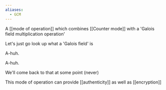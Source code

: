 ```yaml
---
aliases:
  - GCM
---
```

A [[mode of operation]] which combines [[Counter mode]] with a 'Galois field multiplication operation'

Let's just go look up what a 'Galois field' is

A-huh.

A-huh.

We'll come back to that at some point (never)

This mode of operation can provide [[authenticity]] as well as [[encryption]]